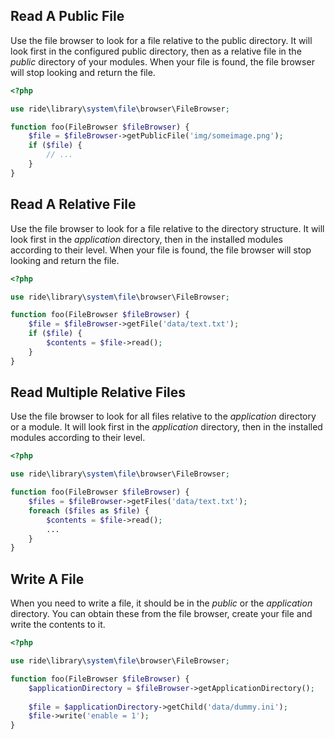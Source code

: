 ## Read A Public File

Use the file browser to look for a file relative to the public directory. 
It will look first in the configured public directory, then as a relative file in the _public_ directory of your modules. 
When your file is found, the file browser will stop looking and return the file. 

```php
<?php

use ride\library\system\file\browser\FileBrowser;

function foo(FileBrowser $fileBrowser) {
    $file = $fileBrowser->getPublicFile('img/someimage.png');
    if ($file) {
        // ...
    }
}
```

## Read A Relative File

Use the file browser to look for a file relative to the directory structure. 
It will look first in the _application_ directory, then in the installed modules according to their level. 
When your file is found, the file browser will stop looking and return the file. 

```php
<?php

use ride\library\system\file\browser\FileBrowser;

function foo(FileBrowser $fileBrowser) {
    $file = $fileBrowser->getFile('data/text.txt');
    if ($file) {
        $contents = $file->read();
    }
}
```

## Read Multiple Relative Files

Use the file browser to look for all files relative to the _application_ directory or a module. 
It will look first in the _application_ directory, then in the installed modules according to their level.

```php
<?php

use ride\library\system\file\browser\FileBrowser;

function foo(FileBrowser $fileBrowser) {
    $files = $fileBrowser->getFiles('data/text.txt');
    foreach ($files as $file) {
        $contents = $file->read();
        ...
    }
}
```

## Write A File

When you need to write a file, it should be in the _public_ or the _application_ directory. 
You can obtain these from the file browser, create your file and write the contents to it.

```php
<?php

use ride\library\system\file\browser\FileBrowser;

function foo(FileBrowser $fileBrowser) {
    $applicationDirectory = $fileBrowser->getApplicationDirectory();
    
    $file = $applicationDirectory->getChild('data/dummy.ini');
    $file->write('enable = 1');
}
```
